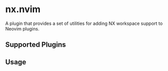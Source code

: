# nx.nvim

A plugin that provides a set of utilities for adding NX workspace support to Neovim plugins.

## Supported Plugins

## Usage
